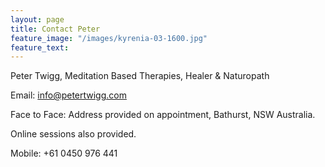 ```yaml
---
layout: page
title: Contact Peter
feature_image: "/images/kyrenia-03-1600.jpg"
feature_text:
---
```


Peter Twigg, Meditation Based Therapies, Healer & Naturopath

Email: [info@petertwigg.com](mailto:info@petertwigg.com)

Face to Face: Address provided on appointment, Bathurst, NSW Australia. 

Online sessions also provided.

Mobile: +61 0450 976 441

	